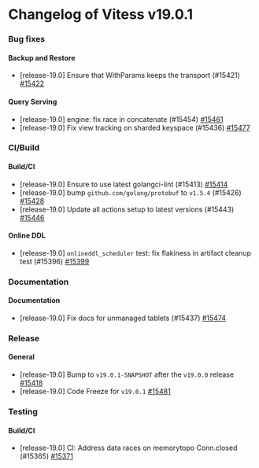 # Changelog of Vitess v19.0.1

### Bug fixes 
#### Backup and Restore
 * [release-19.0] Ensure that WithParams keeps the transport (#15421) [#15422](https://github.com/vitessio/vitess/pull/15422) 
#### Query Serving
 * [release-19.0] engine:  fix race in concatenate (#15454) [#15461](https://github.com/vitessio/vitess/pull/15461)
 * [release-19.0] Fix view tracking on sharded keyspace (#15436) [#15477](https://github.com/vitessio/vitess/pull/15477)
### CI/Build 
#### Build/CI
 * [release-19.0] Ensure to use latest golangci-lint (#15413) [#15414](https://github.com/vitessio/vitess/pull/15414)
 * [release-19.0] bump `github.com/golang/protobuf` to `v1.5.4` (#15426) [#15428](https://github.com/vitessio/vitess/pull/15428)
 * [release-19.0] Update all actions setup to latest versions (#15443) [#15446](https://github.com/vitessio/vitess/pull/15446) 
#### Online DDL
 * [release-19.0] `onlineddl_scheduler` test: fix flakiness in artifact cleanup test (#15396) [#15399](https://github.com/vitessio/vitess/pull/15399)
### Documentation 
#### Documentation
 * [release-19.0] Fix docs for unmanaged tablets (#15437) [#15474](https://github.com/vitessio/vitess/pull/15474)
### Release 
#### General
 * [release-19.0] Bump to `v19.0.1-SNAPSHOT` after the `v19.0.0` release [#15418](https://github.com/vitessio/vitess/pull/15418)
 * [release-19.0] Code Freeze for `v19.0.1` [#15481](https://github.com/vitessio/vitess/pull/15481)
### Testing 
#### Build/CI
 * [release-19.0] CI: Address data races on memorytopo Conn.closed (#15365) [#15371](https://github.com/vitessio/vitess/pull/15371)

